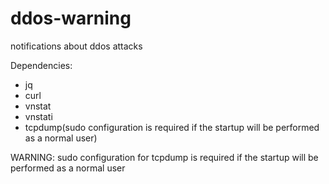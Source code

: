 # ddos-warning
notifications about ddos attacks

Dependencies:
- jq
- curl
- vnstat
- vnstati
- tcpdump(sudo configuration is required if the startup will be performed as a normal user)

WARNING: sudo configuration for tcpdump is required if the startup will be performed as a normal user
